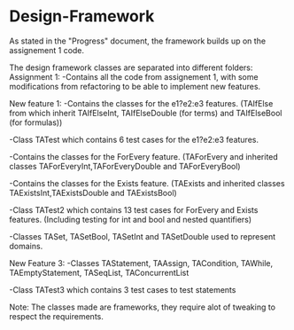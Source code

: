 # Design-Framework

As stated in the "Progress" document, the framework builds up on the assignement 1 code.

The design framework classes are separated into different folders:
Assignment 1:
-Contains all the code from assignement 1, with some modifications from refactoring to be able to implement new features.

New feature 1:
-Contains the classes for the e1?e2:e3 features.
(TAIfElse from which inherit TAIfElseInt, TAIfElseDouble (for terms) and TAIfElseBool (for formulas))

-Class TATest which contains 6 test cases for the e1?e2:e3 features.

-Contains the classes for the ForEvery feature.
(TAForEvery and inherited classes TAForEveryInt,TAForEveryDouble and TAForEveryBool)

-Contains the classes for the Exists feature. 
(TAExists and inherited classes TAExistsInt,TAExistsDouble and TAExistsBool)
  
-Class TATest2 which contains 13 test cases for ForEvery and Exists features.
(Including testing for int and bool and nested quantifiers)

-Classes TASet, TASetBool, TASetInt and TASetDouble used to represent domains.

New Feature 3:
-Classes TAStatement, TAAssign, TACondition, TAWhile, TAEmptyStatement, TASeqList, TAConcurrentList

-Class TATest3 which contains 3 test cases to test statements

Note: The classes made are frameworks, they require alot of tweaking to respect the requirements.
